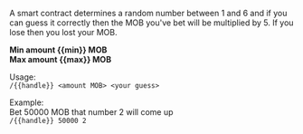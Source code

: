 A smart contract determines a random number between 1 and 6 and if you can guess it correctly then the MOB you've bet will be multiplied by 5. If you lose then you lost your MOB.

**Min amount {{min}} MOB**  
**Max amount {{max}} MOB**

Usage:  
`/{{handle}} <amount MOB> <your guess>`

Example:  
Bet 50000 MOB that number 2 will come up  
`/{{handle}} 50000 2`